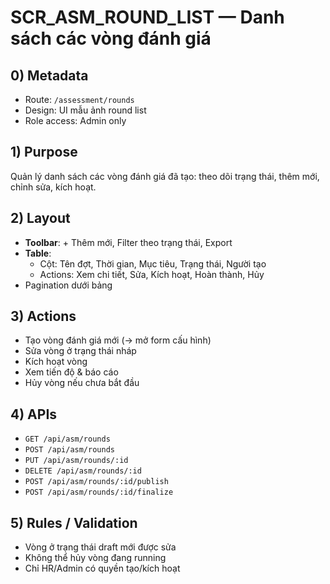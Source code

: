 # SCR_ASM_ROUND_LIST — Danh sách các vòng đánh giá

## 0) Metadata
- Route: `/assessment/rounds`
- Design: UI mẫu ảnh round list
- Role access: Admin only

## 1) Purpose
Quản lý danh sách các vòng đánh giá đã tạo: theo dõi trạng thái, thêm mới, chỉnh sửa, kích hoạt.

## 2) Layout
- **Toolbar**: + Thêm mới, Filter theo trạng thái, Export
- **Table**:
  - Cột: Tên đợt, Thời gian, Mục tiêu, Trạng thái, Người tạo
  - Actions: Xem chi tiết, Sửa, Kích hoạt, Hoàn thành, Hủy
- Pagination dưới bảng

## 3) Actions
- Tạo vòng đánh giá mới (→ mở form cấu hình)
- Sửa vòng ở trạng thái nháp
- Kích hoạt vòng
- Xem tiến độ & báo cáo
- Hủy vòng nếu chưa bắt đầu

## 4) APIs
- `GET /api/asm/rounds`
- `POST /api/asm/rounds`
- `PUT /api/asm/rounds/:id`
- `DELETE /api/asm/rounds/:id`
- `POST /api/asm/rounds/:id/publish`
- `POST /api/asm/rounds/:id/finalize`

## 5) Rules / Validation
- Vòng ở trạng thái draft mới được sửa
- Không thể hủy vòng đang running
- Chỉ HR/Admin có quyền tạo/kích hoạt
